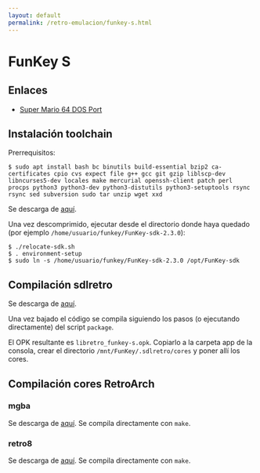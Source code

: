 ```yaml
---
layout: default
permalink: /retro-emulacion/funkey-s.html
---
```


# FunKey S

## Enlaces

* [Super Mario 64 DOS Port](https://github.com/DrUm78/sm64-funkey)

## Instalación toolchain

Prerrequisitos:

```
$ sudo apt install bash bc binutils build-essential bzip2 ca-certificates cpio cvs expect file g++ gcc git gzip liblscp-dev libncurses5-dev locales make mercurial openssh-client patch perl procps python3 python3-dev python3-distutils python3-setuptools rsync rsync sed subversion sudo tar unzip wget xxd
```

Se descarga de [aquí](https://github.com/FunKey-Project/FunKey-OS/releases/download/FunKey-OS-2.3.0/FunKey-sdk-2.3.0.tar.gz).

Una vez descomprimido, ejecutar desde el directorio donde haya quedado (por ejemplo `/home/usuario/funkey/FunKey-sdk-2.3.0`):

```
$ ./relocate-sdk.sh
$ . environment-setup
$ sudo ln -s /home/usuario/funkey/FunKey-sdk-2.3.0 /opt/FunKey-sdk
```

## Compilación sdlretro

Se descarga de [aquí](https://github.com/DrUm78/sdlretro).

Una vez bajado el código se compila siguiendo los pasos (o ejecutando directamente) del script `package`.

El OPK resultante es `libretro_funkey-s.opk`. Copiarlo a la carpeta app de la consola, crear el directorio `/mnt/FunKey/.sdlretro/cores` y poner allí los cores.

## Compilación cores RetroArch

### mgba

Se descarga de [aquí](https://github.com/FunKey-Project/mgba-libretro). Se compila directamente con `make`.

### retro8

Se descarga de [aquí](https://github.com/FunKey-Project/retro8-libretro). Se compila directamente con `make`.
